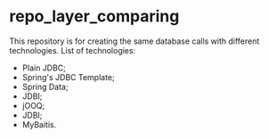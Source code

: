 # repo_layer_comparing
This repository is for creating the same database calls with different technologies. List of technologies:
- Plain JDBC;
- Spring's JDBC Template;
- Spring Data;
- JDBI;
- jOOQ;
- JDBI;
- MyBaitis.
